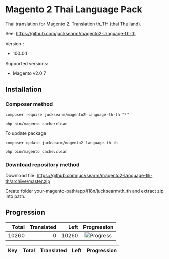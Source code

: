 # Magento 2 Thai Language Pack

Thai translation for Magento 2. Translation th_TH (thai Thailand).

See: https://github.com/jucksearm/magento2-language-th-th

Version :
* 100.0.1

Supported versions:
* Magento v2.0.7

## Installation

### Composer method

```
composer require jucksearm/magento2-language-th-th "*"

php bin/magento cache:clean
```

To update package

```
composer update jucksearm/magento2-language-th-th

php bin/magento cache:clean
```

### Download repository method

Download file: https://github.com/jucksearm/magento2-language-th-th/archive/master.zip

Create folder your-magento-path/app/i18n/jucksearm/th_th and extract zip into path.

## Progression

| Total | Translated | Left | Progression |
| -------------: | -----------------------: | -----------------------: | :---------: |
| 10260 | 0 | 10260 | ![Progress](http://progressed.io/bar/0) |

| Key | Total | Translated | Left | Progression |
| :----- | -------------: | -----------------------: | -----------------------: | :---------: |